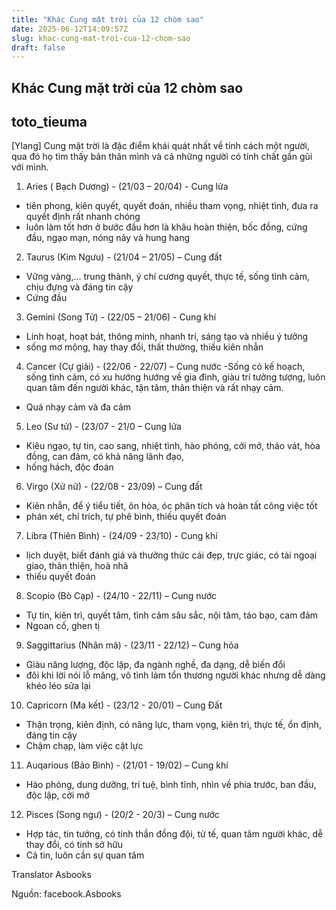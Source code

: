 ```yaml
---
title: "Khác Cung mặt trời của 12 chòm sao"
date: 2025-06-12T14:09:57Z
slug: khac-cung-mat-troi-cua-12-chom-sao
draft: false
---
```


## Khác Cung mặt trời của 12 chòm sao

## toto_tieuma

[Ylang]
Cung mặt trời là đặc điểm khái quát nhất về tính cách một người, qua đó họ tìm thấy bản thân mình và cả những người có tính chất gần gũi với mình.
 
1. Aries ( Bạch Dương) - (21/03 – 20/04) - Cung lửa
- tiên phong, kiên quyết, quyết đoán, nhiều tham vọng, nhiệt tình, đưa ra quyết định rất nhanh chóng
- luôn làm tốt hơn ở bước đầu hơn là khâu hoàn thiện, bốc đồng, cứng đầu, ngạo mạn, nóng nảy và hung hang
 
2. Taurus (Kim Ngưu) - (21/04 – 21/05) – Cung đất
- Vững vàng,...
trung thành, ý chí cương quyết, thực tế, sống tình cảm, chịu đựng và đáng tin cậy
- Cứng đầu
 
3. Gemini (Song Tử) - (22/05 – 21/06) - Cung khí
- Linh hoạt, hoạt bát, thông minh, nhanh trí, sáng tạo và nhiều ý tưởng
- sống mơ mộng, hay thay đổi, thất thường, thiếu kiên nhẫn
 
4. Cancer (Cự giải) - (22/06 - 22/07) – Cung nước
-Sống có kế hoạch, sống tình cảm, có xu hướng hướng về gia đình, giàu trí tưởng tượng, luôn quan tâm đến người khác, tận tâm, thân thiện và rất nhạy cảm.
- Quá nhạy cảm và đa cảm
 
5. Leo (Sư tử) - (23/07 - 21/0 – Cung lửa
- Kiêu ngạo, tự tin, cao sang, nhiệt tình, hào phóng, cởi mở, tháo vát, hòa đồng, can đảm, có khả năng lãnh đạo,
- hống hách, độc đoán
 
6. Virgo (Xử nữ) - (22/08 - 23/09) – Cung đất
- Kiên nhẫn, để ý tiểu tiết, ôn hòa, óc phân tích và hoàn tất công việc tốt
- phán xét, chỉ trích, tự phê bình, thiếu quyết đoán
 
7. Libra (Thiên Bình) - (24/09 - 23/10) - Cung khí
- lịch duyệt, biết đánh giá và thưởng thức cái đẹp, trực giác, có tài ngoại giao, thân thiện, hoà nhã
- thiếu quyết đoán
 
8. Scopio (Bò Cạp) - (24/10 - 22/11) – Cung nước
- Tự tin, kiên trì, quyết tâm, tình cảm sâu sắc, nội tâm, táo bạo, cam đảm
- Ngoan cố, ghen tị
 
9. Saggittarius (Nhân mã) - (23/11 - 22/12) – Cung hỏa
- Giàu năng lượng, độc lập, đa ngành nghề, đa dạng, dễ biến đổi
- đôi khi lời nói lỗ mãng, vô tình làm tổn thương người khác nhưng dễ dàng khéo léo sửa lại
 
10. Capricorn (Ma kết) - (23/12 - 20/01) – Cung Đất
- Thận trọng, kiên định, có năng lực, tham vọng, kiên trì, thực tế, ổn định, đáng tin cậy
- Chậm chạp, làm việc cật lực
 
11. Auqarious (Bảo Bình) - (21/01 - 19/02) – Cung khí
- Hào phóng, dung dưỡng, trí tuệ, bình tĩnh, nhìn về phía trước, ban đầu, độc lập, cởi mở
 
 
12. Pisces (Song ngư) - (20/2 - 20/3) – Cung nước
- Hợp tác, tin tưởng, có tinh thần đồng đội, tử tế, quan tâm người khác, dễ thay đổi, có tính sở hữu
- Cả tin, luôn cần sự quan tâm
 
Translator Asbooks
 
 
Nguồn: facebook.Asbooks